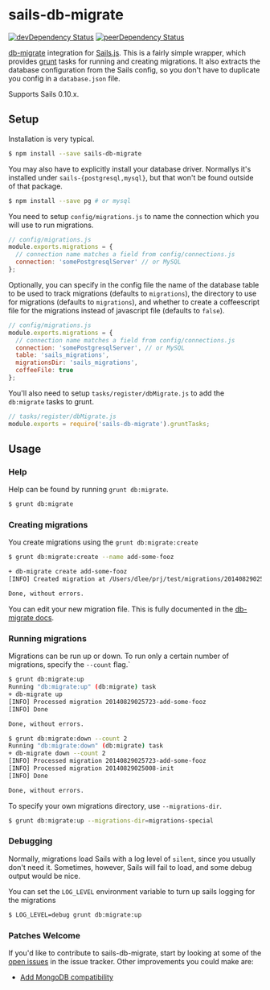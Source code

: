# sails-db-migrate
[![devDependency Status](https://david-dm.org/building5/sails-db-migrate/dev-status.svg)](https://david-dm.org/building5/sails-db-migrate#info=devDependencies)
[![peerDependency Status](https://david-dm.org/building5/sails-db-migrate/peer-status.svg)](https://david-dm.org/building5/sails-db-migrate#info=peerDependencies)

[db-migrate][] integration for [Sails.js][]. This is a fairly simple wrapper,
which provides [grunt][] tasks for running and creating migrations. It also
extracts the database configuration from the Sails config, so you don't have to
duplicate you config in a `database.json` file.

Supports Sails 0.10.x.

## Setup

Installation is very typical.

```bash
$ npm install --save sails-db-migrate
```

You may also have to explicitly install your database driver. Normallys it's
installed under `sails-{postgresql,mysql}`, but that won't be found outside of
that package.

```bash
$ npm install --save pg # or mysql
```

You need to setup `config/migrations.js` to name the connection which you will
use to run migrations.

```JavaScript
// config/migrations.js
module.exports.migrations = {
  // connection name matches a field from config/connections.js
  connection: 'somePostgresqlServer' // or MySQL
};
```

Optionally, you can specify in the config file the name of the database table to
be used to track migrations (defaults to `migrations`), the directory to use for
migrations (defaults to `migrations`), and whether to create a coffeescript
file for the migrations instead of javascript file (defaults to `false`).

```JavaScript
// config/migrations.js
module.exports.migrations = {
  // connection name matches a field from config/connections.js
  connection: 'somePostgresqlServer', // or MySQL
  table: 'sails_migrations',
  migrationsDir: 'sails_migrations',
  coffeeFile: true
};
```

You'll also need to setup `tasks/register/dbMigrate.js` to add the `db:migrate`
tasks to grunt.

```JavaScript
// tasks/register/dbMigrate.js
module.exports = require('sails-db-migrate').gruntTasks;
```

## Usage

### Help

Help can be found by running `grunt db:migrate`.

```bash
$ grunt db:migrate
```

### Creating migrations

You create migrations using the `grunt db:migrate:create`

```bash
$ grunt db:migrate:create --name add-some-fooz

+ db-migrate create add-some-fooz
[INFO] Created migration at /Users/dlee/prj/test/migrations/20140829025723-add-some-fooz.js

Done, without errors.
```

You can edit your new migration file. This is fully documented in the
[db-migrate docs][].

### Running migrations

Migrations can be run up or down. To run only a certain number of migrations,
specify the `--count` flag.`

```bash
$ grunt db:migrate:up
Running "db:migrate:up" (db:migrate) task
+ db-migrate up
[INFO] Processed migration 20140829025723-add-some-fooz
[INFO] Done

Done, without errors.

$ grunt db:migrate:down --count 2
Running "db:migrate:down" (db:migrate) task
+ db-migrate down --count 2
[INFO] Processed migration 20140829025723-add-some-fooz
[INFO] Processed migration 20140829025008-init
[INFO] Done

Done, without errors.
```

To specify your own migrations directory, use `--migrations-dir`.

```bash
$ grunt db:migrate:up --migrations-dir=migrations-special
```

### Debugging

Normally, migrations load Sails with a log level of `silent`, since you usually
don't need it. Sometimes, however, Sails will fail to load, and some debug
output would be nice.

You can set the `LOG_LEVEL` environment variable to turn up sails logging for
the migrations

```bash
$ LOG_LEVEL=debug grunt db:migrate:up
```

### Patches Welcome

If you'd like to contribute to sails-db-migrate, start by looking at some of the
[open issues][] in the issue tracker. Other improvements you could make are:

 * [Add MongoDB compatibility](https://github.com/building5/sails-db-migrate/issues/23)

 [db-migrate]: https://github.com/kunklejr/node-db-migrate
 [sails.js]: http://sailsjs.org/
 [grunt]: http://gruntjs.com/
 [db-migrate docs]: https://github.com/kunklejr/node-db-migrate#migrations-api
 [open issues]: https://github.com/building5/sails-db-migrate/issues
